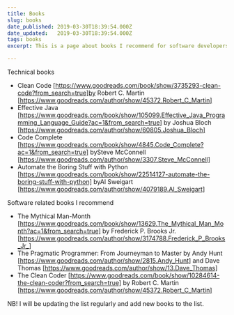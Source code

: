 ```yaml
---
title: Books
slug: books
date_published: 2019-03-30T18:39:54.000Z
date_updated:   2019-03-30T18:39:54.000Z
tags: books
excerpt: This is a page about books I recommend for software developers.

---
```


Technical books
 * Clean Code
   [https://www.goodreads.com/book/show/3735293-clean-code?from_search=true]by 
   Robert C. Martin
   [https://www.goodreads.com/author/show/45372.Robert_C_Martin]
 * Effective Java
   [https://www.goodreads.com/book/show/105099.Effective_Java_Programming_Language_Guide?ac=1&from_search=true] 
    by Joshua Bloch [https://www.goodreads.com/author/show/60805.Joshua_Bloch]
 * Code Complete
   [https://www.goodreads.com/book/show/4845.Code_Complete?ac=1&from_search=true] 
    bySteve McConnell
   [https://www.goodreads.com/author/show/3307.Steve_McConnell]
 * Automate the Boring Stuff with Python
   [https://www.goodreads.com/book/show/22514127-automate-the-boring-stuff-with-python] 
    byAl Sweigart [https://www.goodreads.com/author/show/4079189.Al_Sweigart]

Software related books I recommend
 * The Mythical Man-Month
   [https://www.goodreads.com/book/show/13629.The_Mythical_Man_Month?ac=1&from_search=true] 
    by Frederick P. Brooks Jr.
   [https://www.goodreads.com/author/show/3174788.Frederick_P_Brooks_Jr_]
 * The Pragmatic Programmer: From Journeyman to Master  by Andy Hunt
   [https://www.goodreads.com/author/show/2815.Andy_Hunt]  and Dave Thomas
   [https://www.goodreads.com/author/show/13.Dave_Thomas]
 * The Clean Coder
   [https://www.goodreads.com/book/show/10284614-the-clean-coder?from_search=true] 
    by Robert C. Martin
   [https://www.goodreads.com/author/show/45372.Robert_C_Martin]





NB! I will be updating the list regularly and add new books to the list.
